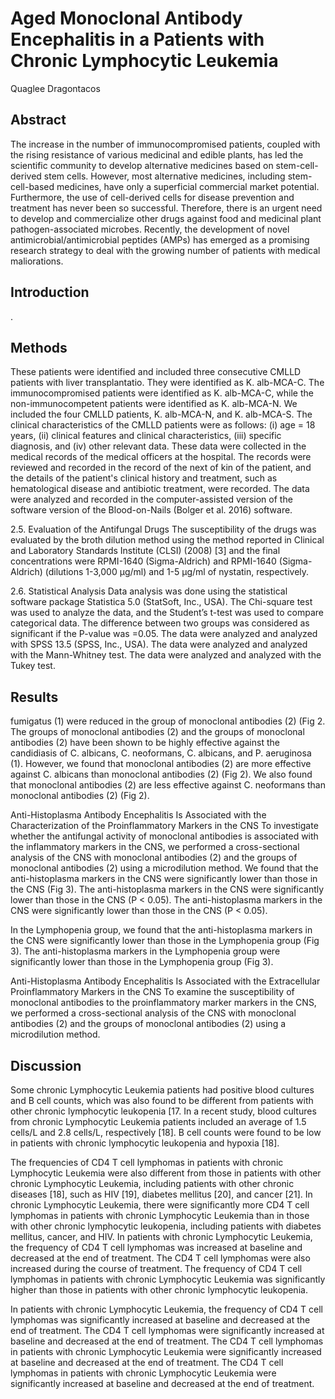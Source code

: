 # Aged Monoclonal Antibody Encephalitis in a Patients with Chronic Lymphocytic Leukemia
Quaglee Dragontacos


## Abstract
The increase in the number of immunocompromised patients, coupled with the rising resistance of various medicinal and edible plants, has led the scientific community to develop alternative medicines based on stem-cell-derived stem cells. However, most alternative medicines, including stem-cell-based medicines, have only a superficial commercial market potential. Furthermore, the use of cell-derived cells for disease prevention and treatment has never been so successful. Therefore, there is an urgent need to develop and commercialize other drugs against food and medicinal plant pathogen-associated microbes. Recently, the development of novel antimicrobial/antimicrobial peptides (AMPs) has emerged as a promising research strategy to deal with the growing number of patients with medical maliorations.


## Introduction
.


## Methods
These patients were identified and included three consecutive CMLLD patients with liver transplantatio. They were identified as K. alb-MCA-C. The immunocompromised patients were identified as K. alb-MCA-C, while the non-immunocompetent patients were identified as K. alb-MCA-N. We included the four CMLLD patients, K. alb-MCA-N, and K. alb-MCA-S. The clinical characteristics of the CMLLD patients were as follows: (i) age = 18 years, (ii) clinical features and clinical characteristics, (iii) specific diagnosis, and (iv) other relevant data. These data were collected in the medical records of the medical officers at the hospital. The records were reviewed and recorded in the record of the next of kin of the patient, and the details of the patient's clinical history and treatment, such as hematological disease and antibiotic treatment, were recorded. The data were analyzed and recorded in the computer-assisted version of the software version of the Blood-on-Nails (Bolger et al. 2016) software.

2.5. Evaluation of the Antifungal Drugs
The susceptibility of the drugs was evaluated by the broth dilution method using the method reported in Clinical and Laboratory Standards Institute (CLSI) (2008) [3] and the final concentrations were RPMI-1640 (Sigma-Aldrich) and RPMI-1640 (Sigma-Aldrich) (dilutions 1-3,000 µg/ml) and 1-5 µg/ml of nystatin, respectively.

2.6. Statistical Analysis
Data analysis was done using the statistical software package Statistica 5.0 (StatSoft, Inc., USA). The Chi-square test was used to analyze the data, and the Student’s t-test was used to compare categorical data. The difference between two groups was considered as significant if the P-value was =0.05. The data were analyzed and analyzed with SPSS 13.5 (SPSS, Inc., USA). The data were analyzed and analyzed with the Mann-Whitney test. The data were analyzed and analyzed with the Tukey test.


## Results
fumigatus (1) were reduced in the group of monoclonal antibodies (2) (Fig 2. The groups of monoclonal antibodies (2) and the groups of monoclonal antibodies (2) have been shown to be highly effective against the candidiasis of C. albicans, C. neoformans, C. albicans, and P. aeruginosa (1). However, we found that monoclonal antibodies (2) are more effective against C. albicans than monoclonal antibodies (2) (Fig 2). We also found that monoclonal antibodies (2) are less effective against C. neoformans than monoclonal antibodies (2) (Fig 2).

Anti-Histoplasma Antibody Encephalitis Is Associated with the Characterization of the Proinflammatory Markers in the CNS
To investigate whether the antifungal activity of monoclonal antibodies is associated with the inflammatory markers in the CNS, we performed a cross-sectional analysis of the CNS with monoclonal antibodies (2) and the groups of monoclonal antibodies (2) using a microdilution method. We found that the anti-histoplasma markers in the CNS were significantly lower than those in the CNS (Fig 3). The anti-histoplasma markers in the CNS were significantly lower than those in the CNS (P < 0.05). The anti-histoplasma markers in the CNS were significantly lower than those in the CNS (P < 0.05).

In the Lymphopenia group, we found that the anti-histoplasma markers in the CNS were significantly lower than those in the Lymphopenia group (Fig 3). The anti-histoplasma markers in the Lymphopenia group were significantly lower than those in the Lymphopenia group (Fig 3).

Anti-Histoplasma Antibody Encephalitis Is Associated with the Extracellular Proinflammatory Markers in the CNS
To examine the susceptibility of monoclonal antibodies to the proinflammatory marker markers in the CNS, we performed a cross-sectional analysis of the CNS with monoclonal antibodies (2) and the groups of monoclonal antibodies (2) using a microdilution method.


## Discussion
Some chronic Lymphocytic Leukemia patients had positive blood cultures and B cell counts, which was also found to be different from patients with other chronic lymphocytic leukopenia [17. In a recent study, blood cultures from chronic Lymphocytic Leukemia patients included an average of 1.5 cells/L and 2.8 cells/L, respectively [18]. B cell counts were found to be low in patients with chronic lymphocytic leukopenia and hypoxia [18].

The frequencies of CD4 T cell lymphomas in patients with chronic Lymphocytic Leukemia were also different from those in patients with other chronic Lymphocytic Leukemia, including patients with other chronic diseases [18], such as HIV [19], diabetes mellitus [20], and cancer [21]. In chronic Lymphocytic Leukemia, there were significantly more CD4 T cell lymphomas in patients with chronic Lymphocytic Leukemia than in those with other chronic lymphocytic leukopenia, including patients with diabetes mellitus, cancer, and HIV. In patients with chronic Lymphocytic Leukemia, the frequency of CD4 T cell lymphomas was increased at baseline and decreased at the end of treatment. The CD4 T cell lymphomas were also increased during the course of treatment. The frequency of CD4 T cell lymphomas in patients with chronic Lymphocytic Leukemia was significantly higher than those in patients with other chronic lymphocytic leukopenia.

In patients with chronic Lymphocytic Leukemia, the frequency of CD4 T cell lymphomas was significantly increased at baseline and decreased at the end of treatment. The CD4 T cell lymphomas were significantly increased at baseline and decreased at the end of treatment. The CD4 T cell lymphomas in patients with chronic Lymphocytic Leukemia were significantly increased at baseline and decreased at the end of treatment. The CD4 T cell lymphomas in patients with chronic Lymphocytic Leukemia were significantly increased at baseline and decreased at the end of treatment.
